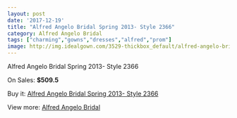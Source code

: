 ```yaml
---
layout: post
date: '2017-12-19'
title: "Alfred Angelo Bridal Spring 2013- Style 2366"
category: Alfred Angelo Bridal
tags: ["charming","gowns","dresses","alfred","prom"]
image: http://img.idealgown.com/3529-thickbox_default/alfred-angelo-bridal-spring-2013-style-2366.jpg
---
```

Alfred Angelo Bridal Spring 2013- Style 2366

On Sales: **$509.5**
<a href="https://www.idealgown.com/en/alfred-angelo-bridal/1679-alfred-angelo-bridal-spring-2013-style-2366.html"><amp-img layout="responsive" width="600" height="600" src="//img.idealgown.com/3529-thickbox_default/alfred-angelo-bridal-spring-2013-style-2366.jpg" alt="Alfred Angelo Bridal Spring 2013- Style 2366 0" /></a>
<a href="https://www.idealgown.com/en/alfred-angelo-bridal/1679-alfred-angelo-bridal-spring-2013-style-2366.html"><amp-img layout="responsive" width="600" height="600" src="//img.idealgown.com/3531-thickbox_default/alfred-angelo-bridal-spring-2013-style-2366.jpg" alt="Alfred Angelo Bridal Spring 2013- Style 2366 1" /></a>
<a href="https://www.idealgown.com/en/alfred-angelo-bridal/1679-alfred-angelo-bridal-spring-2013-style-2366.html"><amp-img layout="responsive" width="600" height="600" src="//img.idealgown.com/3530-thickbox_default/alfred-angelo-bridal-spring-2013-style-2366.jpg" alt="Alfred Angelo Bridal Spring 2013- Style 2366 2" /></a>

Buy it: [Alfred Angelo Bridal Spring 2013- Style 2366](https://www.idealgown.com/en/alfred-angelo-bridal/1679-alfred-angelo-bridal-spring-2013-style-2366.html "Alfred Angelo Bridal Spring 2013- Style 2366")

View more: [Alfred Angelo Bridal](https://www.idealgown.com/en/28-alfred-angelo-bridal "Alfred Angelo Bridal")
